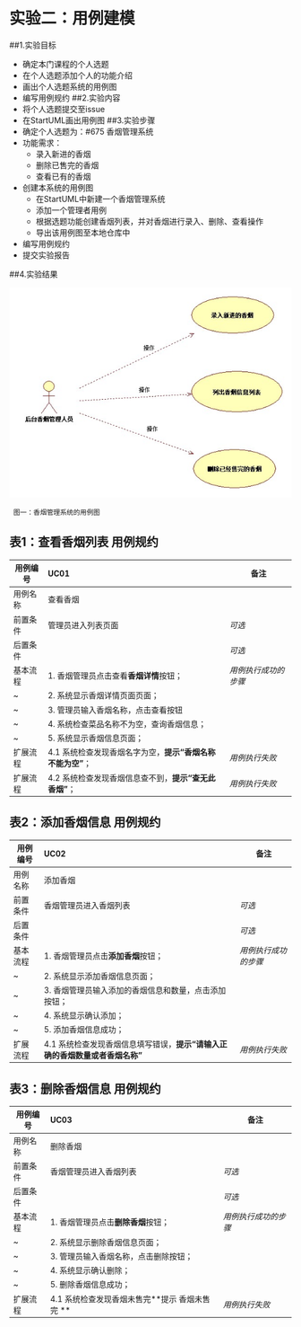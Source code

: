 # 实验二：用例建模

##1.实验目标
 - 确定本门课程的个人选题
 - 在个人选题添加个人的功能介绍
 - 画出个人选题系统的用例图
 - 编写用例规约
##2.实验内容
 - 将个人选题提交至issue
 - 在StartUML画出用例图
##3.实验步骤
 - 确定个人选题为：#675 香烟管理系统
 - 功能需求：
	 - 录入新进的香烟
	 - 删除已售完的香烟
	 - 查看已有的香烟
 - 创建本系统的用例图
	 - 在StartUML中新建一个香烟管理系统
	 - 添加一个管理者用例
	 - 根据选题功能创建香烟列表，并对香烟进行录入、删除、查看操作
	 - 导出该用例图至本地仓库中
 - 编写用例规约
 - 提交实验报告


##4.实验结果

![用例模型图](./Lab2_UseCaseDiagram.jpg)  

 	 图一：香烟管理系统的用例图

## 表1：查看香烟列表  用例规约

用例编号  | UC01 | 备注  
-|:-|-  
用例名称  | 查看香烟  |   
前置条件  | 管理员进入列表页面   | *可选*   
后置条件  |   | *可选*   
基本流程  | 1. 香烟管理员点击查看**香烟详情**按钮；  |     *用例执行成功的步骤*
~| 2. 系统显示香烟详情页面页面；  |   
~| 3. 管理员输入香烟名称，点击查看按钮  | 
~| 4. 系统检查菜品名称不为空，查询香烟信息；  |   
~| 5. 系统显示香烟信息页面；  | 
扩展流程  | 4.1 系统检查发现香烟名字为空，**提示“香烟名称不能为空”**；  |*用例执行失败*   
扩展流程  | 4.2 系统检查发现香烟信息查不到，**提示“查无此香烟”**；  |*用例执行失败*   
## 表2：添加香烟信息  用例规约

用例编号  | UC02 | 备注  
-|:-|-  
用例名称  | 添加香烟  |   
前置条件  | 香烟管理员进入香烟列表     | *可选*   
后置条件  |   	   | *可选*   
基本流程  | 1. 香烟管理员点击**添加香烟**按钮；  |*用例执行成功的步骤*    
~| 2. 系统显示添加香烟信息页面；  |   
~| 3. 香烟管理员输入添加的香烟信息和数量，点击添加按钮；  |   
~| 4. 系统显示确认添加； |   
~| 5. 添加香烟信息成功；  |  
扩展流程  | 4.1 系统检查发现香烟信息填写错误，**提示“请输入正确的香烟数量或者香烟名称”**  |*用例执行失败*        

## 表3：删除香烟信息 用例规约

用例编号  | UC03 | 备注  
-|:-|-  
用例名称  | 删除香烟  |   
前置条件  | 香烟管理员进入香烟列表     | *可选*   
后置条件  |      | *可选*   
基本流程  | 1. 香烟管理员点击**删除香烟**按钮；  |*用例执行成功的步骤*    
~| 2. 系统显示删除香烟信息页面；  | 
 ~| 3. 管理员输入香烟名称，点击删除按钮；  | 
~| 4. 系统显示确认删除；  |   
~| 5. 删除香烟信息成功；  |  
扩展流程  | 4.1 系统检查发现香烟未售完**提示 香烟未售完 **|*用例执行失败*      
   


